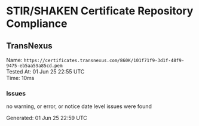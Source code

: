 # STIR/SHAKEN Certificate Repository Compliance

## TransNexus

Name: `https://certificates.transnexus.com/860K/101f71f9-3d1f-48f9-9475-eb5aa59a85cd.pem`\
Tested At: 01 Jun 25 22:55 UTC\
Time: 10ms

### Issues

no warning, or error, or notice date level issues were found

Generated: 01 Jun 25 22:59 UTC